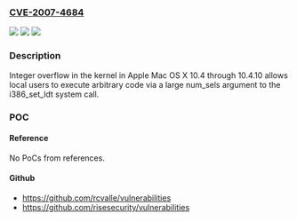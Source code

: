 ### [CVE-2007-4684](https://cve.mitre.org/cgi-bin/cvename.cgi?name=CVE-2007-4684)
![](https://img.shields.io/static/v1?label=Product&message=n%2Fa&color=blue)
![](https://img.shields.io/static/v1?label=Version&message=n%2Fa&color=blue)
![](https://img.shields.io/static/v1?label=Vulnerability&message=n%2Fa&color=brighgreen)

### Description

Integer overflow in the kernel in Apple Mac OS X 10.4 through 10.4.10 allows local users to execute arbitrary code via a large num_sels argument to the i386_set_ldt system call.

### POC

#### Reference
No PoCs from references.

#### Github
- https://github.com/rcvalle/vulnerabilities
- https://github.com/risesecurity/vulnerabilities


